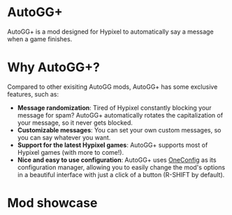 # AutoGG+

AutoGG+ is a mod designed for Hypixel to automatically say a message when a game finishes.

# Why AutoGG+?

Compared to other exisiting AutoGG mods, AutoGG+ has some exclusive features, such as:
- **Message randomization**: Tired of Hypixel constantly blocking your message for spam? AutoGG+ automatically rotates the capitalization of your message, so it never gets blocked.
- **Customizable messages**: You can set your own custom messages, so you can say whatever you want.
- **Support for the latest Hypixel games**: AutoGG+ supports most of Hypixel games (with more to come!).
- **Nice and easy to use configuration**: AutoGG+ uses [OneConfig](https://polyfrost.org/projects/oneconfig/) as its configuration manager, allowing you to easily change the mod's options in a beautiful interface with just a click of a button (R-SHIFT by default).

# Mod showcase
